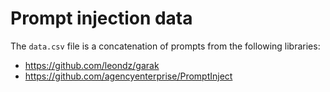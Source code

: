 # Prompt injection data

The `data.csv` file is a concatenation of prompts from the following libraries:

- https://github.com/leondz/garak
- https://github.com/agencyenterprise/PromptInject